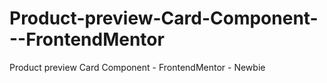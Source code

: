 # Product-preview-Card-Component---FrontendMentor
Product preview Card Component - FrontendMentor - Newbie
